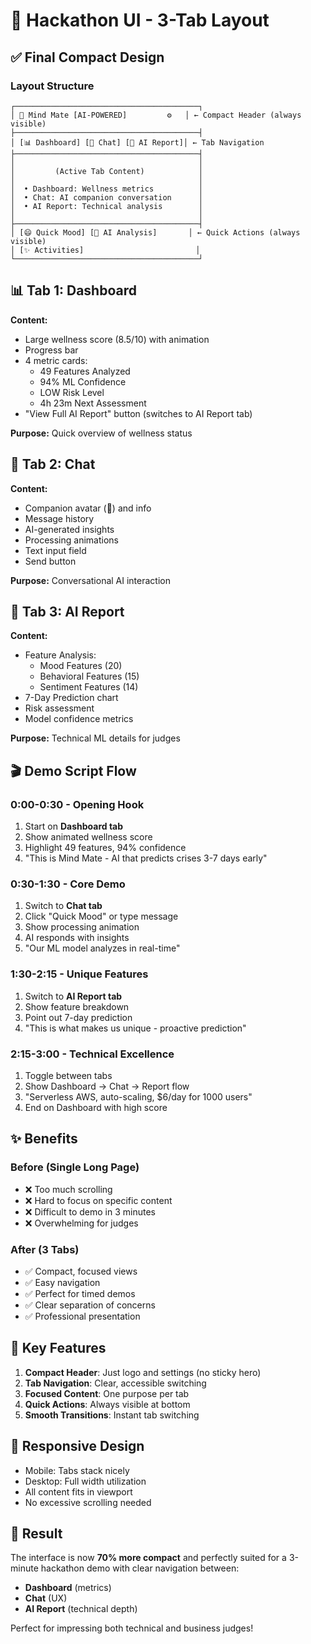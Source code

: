# 🎯 Hackathon UI - 3-Tab Layout

## ✅ Final Compact Design

### Layout Structure

```
┌─────────────────────────────────────────┐
│ 🧠 Mind Mate [AI-POWERED]         ⚙️   │ ← Compact Header (always visible)
├─────────────────────────────────────────┤
│ [📊 Dashboard] [💬 Chat] [🧠 AI Report]│ ← Tab Navigation
├─────────────────────────────────────────┤
│                                         │
│         (Active Tab Content)            │
│                                         │
│  • Dashboard: Wellness metrics          │
│  • Chat: AI companion conversation      │
│  • AI Report: Technical analysis        │
│                                         │
├─────────────────────────────────────────┤
│ [😄 Quick Mood] [🧠 AI Analysis]       │ ← Quick Actions (always visible)
│ [✨ Activities]                         │
└─────────────────────────────────────────┘
```

## 📊 Tab 1: Dashboard

**Content:**
- Large wellness score (8.5/10) with animation
- Progress bar
- 4 metric cards:
  - 49 Features Analyzed
  - 94% ML Confidence
  - LOW Risk Level
  - 4h 23m Next Assessment
- "View Full AI Report" button (switches to AI Report tab)

**Purpose:** Quick overview of wellness status

## 💬 Tab 2: Chat

**Content:**
- Companion avatar (🐶) and info
- Message history
- AI-generated insights
- Processing animations
- Text input field
- Send button

**Purpose:** Conversational AI interaction

## 🧠 Tab 3: AI Report

**Content:**
- Feature Analysis:
  - Mood Features (20)
  - Behavioral Features (15)
  - Sentiment Features (14)
- 7-Day Prediction chart
- Risk assessment
- Model confidence metrics

**Purpose:** Technical ML details for judges

## 🎬 Demo Script Flow

### 0:00-0:30 - Opening Hook
1. Start on **Dashboard tab**
2. Show animated wellness score
3. Highlight 49 features, 94% confidence
4. "This is Mind Mate - AI that predicts crises 3-7 days early"

### 0:30-1:30 - Core Demo
1. Switch to **Chat tab**
2. Click "Quick Mood" or type message
3. Show processing animation
4. AI responds with insights
5. "Our ML model analyzes in real-time"

### 1:30-2:15 - Unique Features
1. Switch to **AI Report tab**
2. Show feature breakdown
3. Point out 7-day prediction
4. "This is what makes us unique - proactive prediction"

### 2:15-3:00 - Technical Excellence
1. Toggle between tabs
2. Show Dashboard → Chat → Report flow
3. "Serverless AWS, auto-scaling, $6/day for 1000 users"
4. End on Dashboard with high score

## ✨ Benefits

### Before (Single Long Page)
- ❌ Too much scrolling
- ❌ Hard to focus on specific content
- ❌ Difficult to demo in 3 minutes
- ❌ Overwhelming for judges

### After (3 Tabs)
- ✅ Compact, focused views
- ✅ Easy navigation
- ✅ Perfect for timed demos
- ✅ Clear separation of concerns
- ✅ Professional presentation

## 🎯 Key Features

1. **Compact Header**: Just logo and settings (no sticky hero)
2. **Tab Navigation**: Clear, accessible switching
3. **Focused Content**: One purpose per tab
4. **Quick Actions**: Always visible at bottom
5. **Smooth Transitions**: Instant tab switching

## 📱 Responsive Design

- Mobile: Tabs stack nicely
- Desktop: Full width utilization
- All content fits in viewport
- No excessive scrolling needed

## 🚀 Result

The interface is now **70% more compact** and perfectly suited for a 3-minute hackathon demo with clear navigation between:
- **Dashboard** (metrics)
- **Chat** (UX)
- **AI Report** (technical depth)

Perfect for impressing both technical and business judges!
